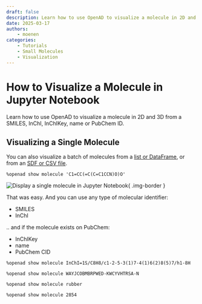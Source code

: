 ```yaml
---
draft: false
description: Learn how to use OpenAD to visualize a molecule in 2D and 3D from a SMILES, InChI, InChIKey, name or PubChem ID.
date: 2025-03-17
authors:
    - moenen
categories:
    - Tutorials
    - Small Molecules
    - Visualization
---
```


# How to Visualize a Molecule in Jupyter Notebook

Learn how to use OpenAD to visualize a molecule in 2D and 3D from a SMILES, InChI, InChIKey, name or PubChem ID.

<!-- more -->

<!-- INSERT:INSTALL_OPENAD_JUP.md -->

<!-- INSERT:JUP_VS_CLI.md -->

## Visualizing a Single Molecule

You can also visualize a batch of molecules from a [list or DataFrame](../03-visualizing-list-df/_post.md#visualizing-a-list-of-molecules), or from an [SDF or CSV file](../02-visualizing-sdf/_post.md#visualize-molecule-files).

```shell
%openad show molecule 'C1=CC(=C(C=C1CCN)O)O'
```

![Display a single molecule in Jupyter Notebook](display-single-molecule.png){ .img-border }


That was easy. And you can use any type of molecular identifier:  

- SMILES  
- InChI  

.. and if the molecule exists on PubChem:

- InChIKey
- name
- PubChem CID

```shell
%openad show molecule InChI=1S/C8H8/c1-2-5-3(1)7-4(1)6(2)8(5)7/h1-8H
```
```shell
%openad show molecule WAYJCOBMBRPWED-KWCYVHTRSA-N
```
```shell
%openad show molecule rubber
```
```shell
%openad show molecule 2854
```

<!-- INSERT:CONTINUE_LEARNING_SMOLS.md -->